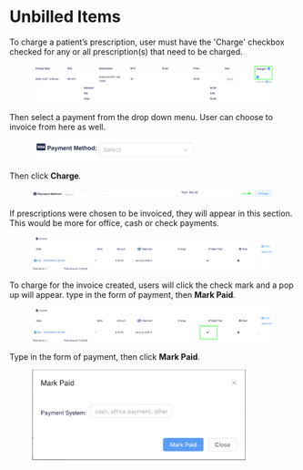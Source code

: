# Unbilled Items

To charge a patient’s prescription, user must have the 'Charge' checkbox checked for any or all prescription(s) that need to be charged.

<figure><img src="../../.gitbook/assets/image (305).png" alt=""><figcaption></figcaption></figure>

Then select a payment from the drop down menu. User can choose to invoice from here as well.

<figure><img src="../../.gitbook/assets/image (306).png" alt="" width="290"><figcaption></figcaption></figure>

Then click **Charge**_._

<figure><img src="../../.gitbook/assets/image (307).png" alt=""><figcaption></figcaption></figure>

If prescriptions were chosen to be invoiced, they will appear in this section. This would be more for office, cash or check payments.

<figure><img src="../../.gitbook/assets/image (308).png" alt=""><figcaption></figcaption></figure>

To charge for the invoice created, users will click the check mark and a pop up will appear. type in the form of payment, then **Mark Paid**_._

<figure><img src="../../.gitbook/assets/image (309).png" alt=""><figcaption></figcaption></figure>

Type in the form of payment, then click **Mark Paid**_._

<figure><img src="../../.gitbook/assets/image (310).png" alt="" width="375"><figcaption></figcaption></figure>
